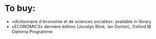 # To buy:
- «dictionnaire d'économie et de sciences sociales»: available in library
- «ECONOMICS» dernière édition (Jocelyn Blink, Ian Dorton), Oxford IB Diploma Programme